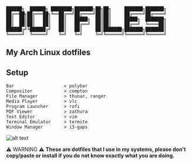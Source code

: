 ```

██████╗  ██████╗ ████████╗███████╗██╗██╗     ███████╗███████╗
██╔══██╗██╔═══██╗╚══██╔══╝██╔════╝██║██║     ██╔════╝██╔════╝
██║  ██║██║   ██║   ██║   █████╗  ██║██║     █████╗  ███████╗
██║  ██║██║   ██║   ██║   ██╔══╝  ██║██║     ██╔══╝  ╚════██║
██████╔╝╚██████╔╝   ██║   ██║     ██║███████╗███████╗███████║
╚═════╝  ╚═════╝    ╚═╝   ╚═╝     ╚═╝╚══════╝╚══════╝╚══════╝

```


## My Arch Linux dotfiles

Setup
-----
```
Bar                   > polybar
Compositor            > compton
File Manager          > thunar, ranger
Media Player          > vlc
Program Launcher      > rofi
PDF Viewer            > zathura
Text Editor           > vim
Terminal Emulator     > termite
Window Manager        > i3-gaps

```

![alt text](https://imgur.com/fKbyWWM.png)


:warning: WARNING :warning: **These are dotfiles that I use in my systems, please don't copy/paste or install if you do not know exactly what you are doing.**
